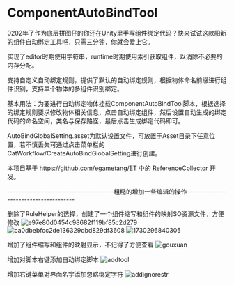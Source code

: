 # ComponentAutoBindTool
0202年了作为底层拼图仔的你还在Unity里手写组件绑定代码？快来试试这款船新的组件自动绑定工具吧，只需三分钟，你就会爱上它。

实现了editor时期使用字符串，runtime时期使用索引获取组件，以消除不必要的内存分配。

支持自定义自动绑定规则，提供了默认的自动绑定规则，根据物体命名前缀进行组件识别，支持单个物体的多组件识别绑定。

基本用法：为要进行自动绑定物体挂载ComponentAutoBindTool脚本，根据选择的绑定规则要求修改物体相关信息，点击自动绑定组件，然后设置自动生成的绑定代码的命名空间，类名与保存路径，最后点击生成绑定代码即可。

AutoBindGlobalSetting.asset为默认设置文件，可放置于Asset目录下任意位置，若不慎丢失可通过点击菜单栏的CatWorkflow/CreateAutoBindGlobalSetting进行创建。

本项目基于 https://github.com/egametang/ET 中的 ReferenceCollector 开发。

--------------------------------------粗糙的增加一些编辑的操作--------------------------------------

删除了RuleHelper的选择，创建了一个组件缩写和组件的映射SO资源文件，方便修改
![e97e80d0454c98682f119bf85c2d279](https://github.com/user-attachments/assets/ee23484c-d4c4-4170-8511-d662c9157b2e)
![ca0dbebfcc2de136329dbd829df3608](https://github.com/user-attachments/assets/4ce2715c-9712-475e-a703-9297389b7241)
![1730296840305](https://github.com/user-attachments/assets/6fb29c94-6d5e-47dc-837e-f37cc5cc9dfd)


增加了组件缩写和组件的映射显示，不记得了方便查看
![gouxuan](https://github.com/user-attachments/assets/0a769082-ece3-4d39-a49e-69740f02ae15)

增加对脚本右键添加自动绑定脚本
![addtool](https://github.com/user-attachments/assets/3690637d-b421-4019-9200-5fe5d95bfd5b)

增加右键菜单对界面名字添加忽略绑定字符
![addignorestr](https://github.com/user-attachments/assets/c2634e3e-9515-4577-b42f-79dc7c6fdf4b)
